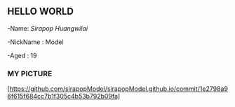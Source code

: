 ## HELLO WORLD

-Name: _Sirapop Huangwilai_

-NickName : Model

-Aged : 19

### MY PICTURE
[https://github.com/sirapopModel/sirapopModel.github.io/commit/1e2798a96f615f684cc7b1f305c4b53b792b09fa]

